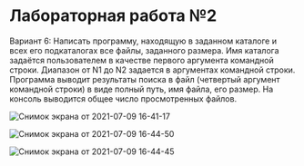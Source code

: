 # Лабораторная работа №2

Вариант 6:  Написать программу, находящую в заданном каталоге и всех его подкаталогах все файлы, заданного размера. Имя каталога задаётся пользователем в качестве первого аргумента командной строки. Диапазон от N1 до N2 задается в аргументах командной строки. Программа выводит результаты поиска в файл (четвертый аргумент командной строки) в виде полный путь, имя файла, его размер.  На консоль выводится общее число просмотренных файлов.

![Снимок экрана от 2021-07-09 16-41-17](https://user-images.githubusercontent.com/81465846/125131967-506b5280-e10c-11eb-825a-dc6438c2cd72.png)

![Снимок экрана от 2021-07-09 16-44-50](https://user-images.githubusercontent.com/81465846/125132062-7264d500-e10c-11eb-8e7d-3220608d1c7a.png)

![Снимок экрана от 2021-07-09 16-44-45](https://user-images.githubusercontent.com/81465846/125132020-624cf580-e10c-11eb-975f-ef11f0edd11b.png)
